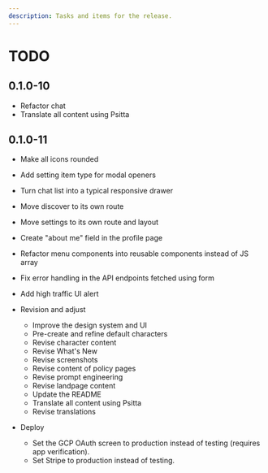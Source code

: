 ```yaml
---
description: Tasks and items for the release.
---
```


# TODO

## 0.1.0-10

- Refactor chat
- Translate all content using Psitta

## 0.1.0-11

- Make all icons rounded
- Add setting item type for modal openers
- Turn chat list into a typical responsive drawer
- Move discover to its own route
- Move settings to its own route and layout
- Create "about me" field in the profile page
- Refactor menu components into reusable components instead of JS array
- Fix error handling in the API endpoints fetched using form
- Add high traffic UI alert

- Revision and adjust
  - Improve the design system and UI
  - Pre-create and refine default characters
  - Revise character content
  - Revise What's New
  - Revise screenshots
  - Revise content of policy pages
  - Revise prompt engineering
  - Revise landpage content
  - Update the README
  - Translate all content using Psitta
  - Revise translations

- Deploy
  - Set the GCP OAuth screen to production instead of testing (requires app verification).
  - Set Stripe to production instead of testing.
